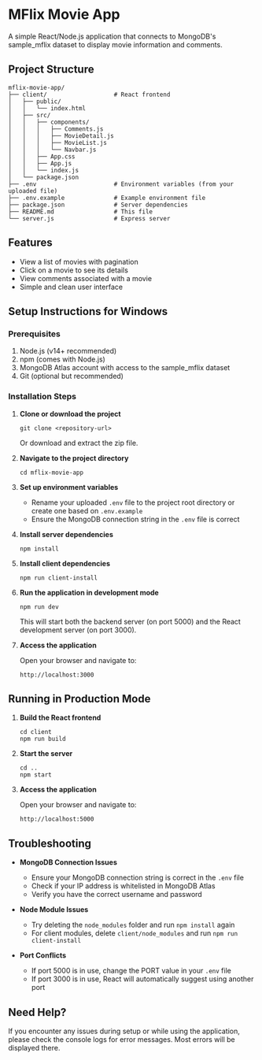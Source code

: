 # MFlix Movie App

A simple React/Node.js application that connects to MongoDB's sample_mflix dataset to display movie information and comments.

## Project Structure

```
mflix-movie-app/
├── client/                   # React frontend
│   ├── public/
│   │   └── index.html
│   ├── src/
│   │   ├── components/
│   │   │   ├── Comments.js
│   │   │   ├── MovieDetail.js
│   │   │   ├── MovieList.js
│   │   │   └── Navbar.js
│   │   ├── App.css
│   │   ├── App.js
│   │   └── index.js
│   └── package.json
├── .env                      # Environment variables (from your uploaded file)
├── .env.example              # Example environment file
├── package.json              # Server dependencies
├── README.md                 # This file
└── server.js                 # Express server
```

## Features

- View a list of movies with pagination
- Click on a movie to see its details
- View comments associated with a movie
- Simple and clean user interface

## Setup Instructions for Windows

### Prerequisites

1. Node.js (v14+ recommended)
2. npm (comes with Node.js)
3. MongoDB Atlas account with access to the sample_mflix dataset
4. Git (optional but recommended)

### Installation Steps

1. **Clone or download the project**

   ```
   git clone <repository-url>
   ```
   
   Or download and extract the zip file.

2. **Navigate to the project directory**

   ```
   cd mflix-movie-app
   ```

3. **Set up environment variables**

   - Rename your uploaded `.env` file to the project root directory or create one based on `.env.example`
   - Ensure the MongoDB connection string in the `.env` file is correct

4. **Install server dependencies**

   ```
   npm install
   ```

5. **Install client dependencies**

   ```
   npm run client-install
   ```

6. **Run the application in development mode**

   ```
   npm run dev
   ```

   This will start both the backend server (on port 5000) and the React development server (on port 3000).

7. **Access the application**

   Open your browser and navigate to:
   ```
   http://localhost:3000
   ```

## Running in Production Mode

1. **Build the React frontend**

   ```
   cd client
   npm run build
   ```

2. **Start the server**

   ```
   cd ..
   npm start
   ```

3. **Access the application**

   Open your browser and navigate to:
   ```
   http://localhost:5000
   ```

## Troubleshooting

- **MongoDB Connection Issues**
  - Ensure your MongoDB connection string is correct in the `.env` file
  - Check if your IP address is whitelisted in MongoDB Atlas
  - Verify you have the correct username and password

- **Node Module Issues**
  - Try deleting the `node_modules` folder and run `npm install` again
  - For client modules, delete `client/node_modules` and run `npm run client-install`

- **Port Conflicts**
  - If port 5000 is in use, change the PORT value in your `.env` file
  - If port 3000 is in use, React will automatically suggest using another port

## Need Help?

If you encounter any issues during setup or while using the application, please check the console logs for error messages. Most errors will be displayed there.